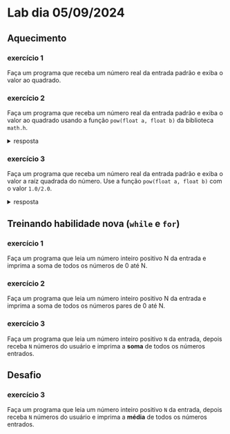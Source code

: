 # Lab dia 05/09/2024

## Aquecimento

### exercício 1
Faça um programa que receba um número real da entrada padrão e exiba o valor ao quadrado.

### exercício 2
Faça um programa que receba um número real da entrada padrão e exiba o valor ao quadrado usando a função `pow(float a, float b)` da biblioteca `math.h`.

<details>
  <summary>resposta</summary>

<pre> <code>
#include &lt;stdio.h&gt;
#include &lt;math.h&gt;

int main(){
    float numero;
    scanf("%f", &numero);
    float resultado = pow(numero, 2.0);
    printf("%f\n", resultado);
    return 0;
}  
</code></pre>

</details>


### exercício 3
Faça um programa que receba um número real da entrada padrão e exiba o valor a raíz quadrada do número. Use  a função `pow(float a, float b)` com o valor `1.0/2.0`.

<details>
  <summary>resposta</summary>

<pre> <code>
#include &lt;stdio.h&gt;
#include &lt;math.h&gt;

int main(){
    float numero;
    scanf("%f", &numero);
    float resultado = pow(numero, 1.0/2.0);
    printf("%f\n", resultado);
    return 0;
}  
</code></pre>

</details>


## Treinando habilidade nova (`while` e `for`)


### exercício 1
Faça um programa que leia um número inteiro positivo N da entrada e imprima a soma de todos os números de 0 até N.

### exercício 2
Faça um programa que leia um número inteiro positivo N da entrada e imprima a soma de todos os números pares de 0 até N.

### exercício 3
Faça um programa que leia um número inteiro positivo `N` da entrada, depois receba `N` números do usuário e imprima a **soma** de todos os números entrados.


## Desafio

### exercício 3
Faça um programa que leia um número inteiro positivo `N` da entrada, depois receba `N` números do usuário e imprima a **média** de todos os números entrados.




